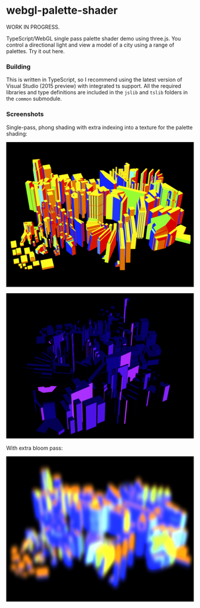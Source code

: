 # webgl-palette-shader

WORK IN PROGRESS.

TypeScript/WebGL single pass palette shader demo using three.js. You control a directional light and view a model of a city using a range of palettes. Try it out here.

### Building ###

This is written in TypeScript, so I recommend using the latest version of Visual Studio (2015 preview) with integrated ts support. All the required libraries and type definitions are included in the ```jslib``` and ```tslib``` folders in the ```common``` submodule.

### Screenshots ###

Single-pass, phong shading with extra indexing into a texture for the palette shading: 

![](screenshots/palette1.png?raw=true)

![](screenshots/palette2.png?raw=true)

With extra bloom pass:

![](screenshots/bloom1.png?raw=true)
